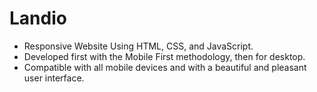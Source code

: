 # Landio

- Responsive Website Using HTML, CSS, and JavaScript.
- Developed first with the Mobile First methodology, then for desktop.
- Compatible with all mobile devices and with a beautiful and pleasant user interface.



